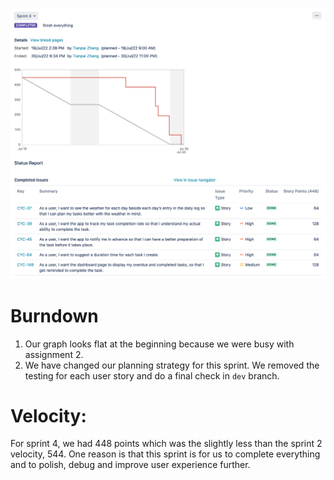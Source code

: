 ![burndown chart](./burndown.png)

# Burndown

1. Our graph looks flat at the beginning because we were busy with assignment 2.
2. We have changed our planning strategy for this sprint. We removed the testing for each user story and do a final check in `dev` branch.


# Velocity:

For sprint 4, we had 448 points which was the slightly less than the sprint 2
velocity, 544. One reason is that this sprint is for us to complete everything and to polish, debug and
improve user experience further. 
